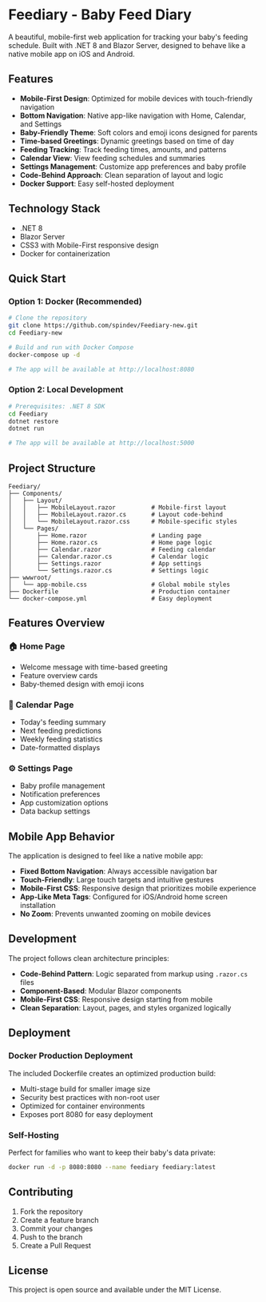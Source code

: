 # Feediary - Baby Feed Diary

A beautiful, mobile-first web application for tracking your baby's feeding schedule. Built with .NET 8 and Blazor Server, designed to behave like a native mobile app on iOS and Android.

## Features

- **Mobile-First Design**: Optimized for mobile devices with touch-friendly navigation
- **Bottom Navigation**: Native app-like navigation with Home, Calendar, and Settings
- **Baby-Friendly Theme**: Soft colors and emoji icons designed for parents
- **Time-based Greetings**: Dynamic greetings based on time of day
- **Feeding Tracking**: Track feeding times, amounts, and patterns
- **Calendar View**: View feeding schedules and summaries
- **Settings Management**: Customize app preferences and baby profile
- **Code-Behind Approach**: Clean separation of layout and logic
- **Docker Support**: Easy self-hosted deployment

## Technology Stack

- .NET 8
- Blazor Server
- CSS3 with Mobile-First responsive design
- Docker for containerization

## Quick Start

### Option 1: Docker (Recommended)

```bash
# Clone the repository
git clone https://github.com/spindev/Feediary-new.git
cd Feediary-new

# Build and run with Docker Compose
docker-compose up -d

# The app will be available at http://localhost:8080
```

### Option 2: Local Development

```bash
# Prerequisites: .NET 8 SDK
cd Feediary
dotnet restore
dotnet run

# The app will be available at http://localhost:5000
```

## Project Structure

```
Feediary/
├── Components/
│   ├── Layout/
│   │   ├── MobileLayout.razor          # Mobile-first layout
│   │   ├── MobileLayout.razor.cs       # Layout code-behind
│   │   └── MobileLayout.razor.css      # Mobile-specific styles
│   └── Pages/
│       ├── Home.razor                  # Landing page
│       ├── Home.razor.cs               # Home page logic
│       ├── Calendar.razor              # Feeding calendar
│       ├── Calendar.razor.cs           # Calendar logic
│       ├── Settings.razor              # App settings
│       └── Settings.razor.cs           # Settings logic
├── wwwroot/
│   └── app-mobile.css                  # Global mobile styles
├── Dockerfile                          # Production container
└── docker-compose.yml                  # Easy deployment
```

## Features Overview

### 🏠 Home Page
- Welcome message with time-based greeting
- Feature overview cards
- Baby-themed design with emoji icons

### 📅 Calendar Page
- Today's feeding summary
- Next feeding predictions
- Weekly feeding statistics
- Date-formatted displays

### ⚙️ Settings Page
- Baby profile management
- Notification preferences
- App customization options
- Data backup settings

## Mobile App Behavior

The application is designed to feel like a native mobile app:

- **Fixed Bottom Navigation**: Always accessible navigation bar
- **Touch-Friendly**: Large touch targets and intuitive gestures
- **Mobile-First CSS**: Responsive design that prioritizes mobile experience
- **App-Like Meta Tags**: Configured for iOS/Android home screen installation
- **No Zoom**: Prevents unwanted zooming on mobile devices

## Development

The project follows clean architecture principles:

- **Code-Behind Pattern**: Logic separated from markup using `.razor.cs` files
- **Component-Based**: Modular Blazor components
- **Mobile-First CSS**: Responsive design starting from mobile
- **Clean Separation**: Layout, pages, and styles organized logically

## Deployment

### Docker Production Deployment

The included Dockerfile creates an optimized production build:

- Multi-stage build for smaller image size
- Security best practices with non-root user
- Optimized for container environments
- Exposes port 8080 for easy deployment

### Self-Hosting

Perfect for families who want to keep their baby's data private:

```bash
docker run -d -p 8080:8080 --name feediary feediary:latest
```

## Contributing

1. Fork the repository
2. Create a feature branch
3. Commit your changes
4. Push to the branch
5. Create a Pull Request

## License

This project is open source and available under the MIT License.
